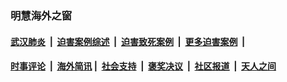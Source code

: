 
### 明慧海外之窗

####  [武汉肺炎](indexes/365.md?t=05200201) &nbsp;|&nbsp;  [迫害案例综述](indexes/328.md?t=05200201) &nbsp;|&nbsp; [迫害致死案例](indexes/277.md?t=05200201)  &nbsp;|&nbsp; [更多迫害案例](indexes/81.md?t=05200201)  &nbsp;|&nbsp; 
####  [时事评论](indexes/19.md?t=05200201) &nbsp;|&nbsp; [海外简讯](indexes/245.md?t=05200201)&nbsp;|&nbsp;  [社会支持](indexes/140.md?t=05200201) &nbsp;|&nbsp; [褒奖决议](indexes/282.md?t=05200201) &nbsp;|&nbsp; [社区报道](indexes/91.md?t=05200201)  &nbsp;|&nbsp; [天人之间](indexes/78.md?t=05200201) 

